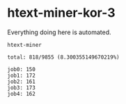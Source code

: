 # htext-miner-kor-3

Everything doing here is automated.

```
htext-miner

total: 818/9855 (8.300355149670219%)

job0: 150
job1: 172
job2: 161
job3: 173
job4: 162
```